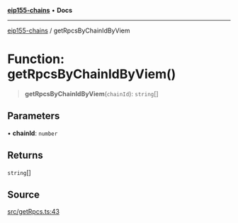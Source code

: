 [**eip155-chains**](../README.md) • **Docs**

***

[eip155-chains](../globals.md) / getRpcsByChainIdByViem

# Function: getRpcsByChainIdByViem()

> **getRpcsByChainIdByViem**(`chainId`): `string`[]

## Parameters

• **chainId**: `number`

## Returns

`string`[]

## Source

[src/getRpcs.ts:43](https://github.com/ivanzzeth/eip155-chains/blob/5c5d732b99a667b9766c2ba3fec5ba46e331ba43/src/getRpcs.ts#L43)
